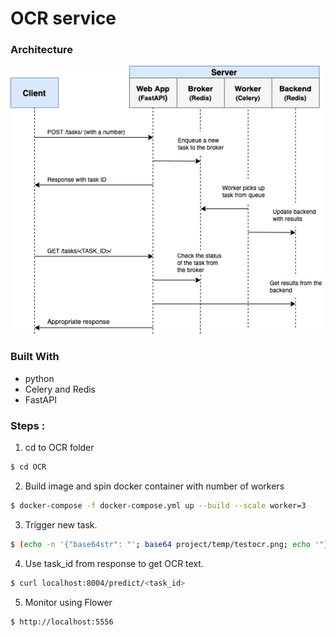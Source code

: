 # OCR service

### Architecture

![workflow](https://github.com/vangorade/OCR_async_service/blob/master/OCR/Workflow.png)

### Built With
* python
* Celery and Redis
* FastAPI

### Steps :
1. cd to OCR folder
```sh
$ cd OCR
```

2. Build image and spin docker container with number of workers
```sh
$ docker-compose -f docker-compose.yml up --build --scale worker=3
```

3. Trigger new task. 
```sh
$ (echo -n '{"base64str": "'; base64 project/temp/testocr.png; echo '"}') | curl -X POST -H "Content-Type: application/json" -d @- localhost:8004/predict
```

4. Use task_id from response to get OCR text. 
```sh
$ curl localhost:8004/predict/<task_id>
```

5. Monitor using Flower
```sh
$ http://localhost:5556 

```


